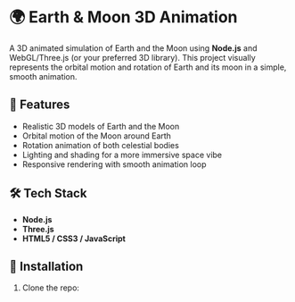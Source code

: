 # 🌍 Earth & Moon 3D Animation

A 3D animated simulation of Earth and the Moon using **Node.js** and WebGL/Three.js (or your preferred 3D library). This project visually represents the orbital motion and rotation of Earth and its moon in a simple, smooth animation.

## 🚀 Features

- Realistic 3D models of Earth and the Moon
- Orbital motion of the Moon around Earth
- Rotation animation of both celestial bodies
- Lighting and shading for a more immersive space vibe
- Responsive rendering with smooth animation loop

## 🛠️ Tech Stack

- **Node.js**
- **Three.js** 
- **HTML5 / CSS3 / JavaScript**


## 🔧 Installation

1. Clone the repo:
   ```bash
   
